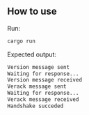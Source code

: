 ## How to use

Run:

```sh
cargo run
```

Expected output:

```sh
Version message sent
Waiting for response...
Version message received
Verack message sent
Waiting for response...
Verack message received
Handshake succeded
```